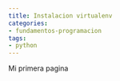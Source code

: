 ```yaml
---
title: Instalacion virtualenv
categories:
- fundamentos-programacion
tags:
- python
---
```

Mi primera pagina
